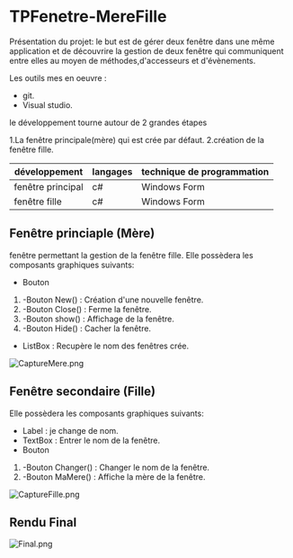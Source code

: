 # TPFenetre-MereFille

Présentation du projet: le but est de gérer deux fenêtre dans une même application et de découvrire la gestion de deux fenêtre qui communiquent entre elles au moyen de méthodes,d'accesseurs et d'évènements.

Les outils mes en oeuvre :

* git.
* Visual studio.

le développement  tourne autour de 2 grandes étapes

1.La fenêtre principale(mère) qui est crée par défaut.
2.création de la fenêtre fille.

|**développement**|**langages**|**technique de programmation**|
|-----------------|------------|------------------------------|
|fenêtre principal|c#|Windows Form|
|fenêtre fille|c#|Windows Form|



## Fenêtre princiaple (Mère) ##

fenêtre permettant la gestion de la fenêtre fille.
Elle possèdera les composants graphiques suivants:
- Bouton
1. -Bouton New() : Création d'une nouvelle fenêtre.
2. -Bouton Close() : Ferme la fenêtre.
3. -Bouton show() : Affichage de la fenêtre.
4. -Bouton Hide() : Cacher la fenêtre.
- ListBox :  Recupère le nom des fenêtres crée.



![CaptureMere.png](http://image.noelshack.com/fichiers/2018/47/7/1543155640-capturemere.png)

## Fenêtre secondaire (Fille) ##

Elle possèdera les composants graphiques suivants:
- Label : je change de nom.
- TextBox : Entrer le nom de la fenêtre.
- Bouton
1. -Bouton Changer() : Changer le nom de la fenêtre.
2. -Bouton MaMere() : Affiche la mère de la fenêtre.



![CaptureFille.png](http://image.noelshack.com/fichiers/2018/47/7/1543155954-capturefille.png)

## Rendu Final ##
![Final.png](http://image.noelshack.com/fichiers/2018/47/7/1543155963-capturefinal.png)
